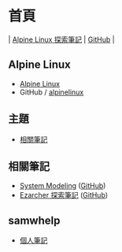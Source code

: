 
# 首頁

| [Alpine Linux 探索筆記](https://samwhelp.github.io/note-about-alpinelinux/) | [GitHub](https://github.com/samwhelp/note-about-alpinelinux) |


## Alpine Linux

* [Alpine Linux](https://www.alpinelinux.org/)
* GitHub / [alpinelinux](https://github.com/alpinelinux)


## 主題

* [相關筆記](#相關筆記)


## 相關筆記

* [System Modeling](https://samwhelp.github.io/system-modeling/) ([GitHub](https://github.com/samwhelp/system-modeling/))
* [Ezarcher 探索筆記](https://samwhelp.github.io/note-about-ezarcher/) ([GitHub](https://github.com/samwhelp/note-about-ezarcher/))


## samwhelp

* [個人筆記](https://samwhelp.github.io/book/)
